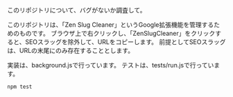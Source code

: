 このリポジトリについて、バグがないか調査して。

このリポジトリは、「Zen Slug Cleaner」というGoogle拡張機能を管理するためのものです。
ブラウザ上で右クリックし、「ZenSlugCleaner」をクリックすると、SEOスラッグを除外して、URLをコピーします。
前提としてSEOスラッグは、URLの末尾にのみ存在することとします。

実装は、background.jsで行っています。
テストは、tests/run.jsで行っています。

```bash
npm test
```
